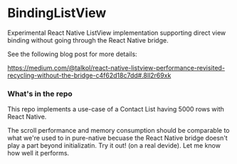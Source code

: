 # BindingListView
Experimental React Native ListView implementation supporting direct view binding without going through the React Native bridge.

See the following blog post for more details:

https://medium.com/@talkol/react-native-listview-performance-revisited-recycling-without-the-bridge-c4f62d18c7dd#.8ll2r69xk

### What's in the repo

This repo implements a use-case of a Contact List having 5000 rows with React Native. 

The scroll performance and memory consumption should be comparable to what we're used to in pure-native becuase the React Native bridge doesn't play a part beyond initializatin. Try it out! (on a real devide). Let me know how well it performs.
